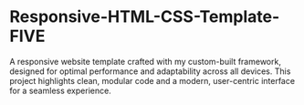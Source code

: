 # Responsive-HTML-CSS-Template-FIVE
A responsive website template crafted with my custom-built framework, designed for optimal performance and adaptability across all devices. This project highlights clean, modular code and a modern, user-centric interface for a seamless experience.

